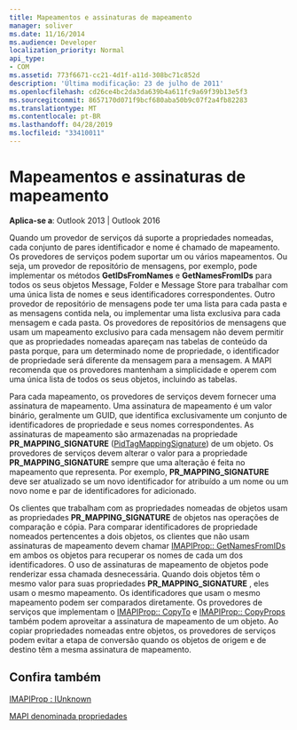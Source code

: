 ```yaml
---
title: Mapeamentos e assinaturas de mapeamento
manager: soliver
ms.date: 11/16/2014
ms.audience: Developer
localization_priority: Normal
api_type:
- COM
ms.assetid: 773f6671-cc21-4d1f-a11d-308bc71c852d
description: 'Última modificação: 23 de julho de 2011'
ms.openlocfilehash: cd26ce4bc2da3da639b4a611fc9a69f39b13e5f3
ms.sourcegitcommit: 8657170d071f9bcf680aba50b9c07f2a4fb82283
ms.translationtype: MT
ms.contentlocale: pt-BR
ms.lasthandoff: 04/28/2019
ms.locfileid: "33410011"
---
```

# <a name="mappings-and-mapping-signatures"></a>Mapeamentos e assinaturas de mapeamento

  
  
**Aplica-se a**: Outlook 2013 | Outlook 2016 
  
Quando um provedor de serviços dá suporte a propriedades nomeadas, cada conjunto de pares identificador e nome é chamado de mapeamento. Os provedores de serviços podem suportar um ou vários mapeamentos. Ou seja, um provedor de repositório de mensagens, por exemplo, pode implementar os métodos **GetIDsFromNames** e **GetNamesFromIDs** para todos os seus objetos Message, Folder e Message Store para trabalhar com uma única lista de nomes e seus identificadores correspondentes. Outro provedor de repositório de mensagens pode ter uma lista para cada pasta e as mensagens contida nela, ou implementar uma lista exclusiva para cada mensagem e cada pasta. Os provedores de repositórios de mensagens que usam um mapeamento exclusivo para cada mensagem não devem permitir que as propriedades nomeadas apareçam nas tabelas de conteúdo da pasta porque, para um determinado nome de propriedade, o identificador de propriedade será diferente da mensagem para a mensagem. A MAPI recomenda que os provedores mantenham a simplicidade e operem com uma única lista de todos os seus objetos, incluindo as tabelas. 
  
Para cada mapeamento, os provedores de serviços devem fornecer uma assinatura de mapeamento. Uma assinatura de mapeamento é um valor binário, geralmente um GUID, que identifica exclusivamente um conjunto de identificadores de propriedade e seus nomes correspondentes. As assinaturas de mapeamento são armazenadas na propriedade **PR_MAPPING_SIGNATURE** ([PidTagMappingSignature](pidtagmappingsignature-canonical-property.md)) de um objeto. Os provedores de serviços devem alterar o valor para a propriedade **PR_MAPPING_SIGNATURE** sempre que uma alteração é feita no mapeamento que representa. Por exemplo, **PR_MAPPING_SIGNATURE** deve ser atualizado se um novo identificador for atribuído a um nome ou um novo nome e par de identificadores for adicionado. 
  
Os clientes que trabalham com as propriedades nomeadas de objetos usam as propriedades **PR_MAPPING_SIGNATURE** de objetos nas operações de comparação e cópia. Para comparar identificadores de propriedade nomeados pertencentes a dois objetos, os clientes que não usam assinaturas de mapeamento devem chamar [IMAPIProp:: GetNamesFromIDs](imapiprop-getnamesfromids.md) em ambos os objetos para recuperar os nomes de cada um dos identificadores. O uso de assinaturas de mapeamento de objetos pode renderizar essa chamada desnecessária. Quando dois objetos têm o mesmo valor para suas propriedades **PR_MAPPING_SIGNATURE** , eles usam o mesmo mapeamento. Os identificadores que usam o mesmo mapeamento podem ser comparados diretamente. Os provedores de serviços que implementam o [IMAPIProp:: CopyTo](imapiprop-copyto.md) e [IMAPIProp:: CopyProps](imapiprop-copyprops.md) também podem aproveitar a assinatura de mapeamento de um objeto. Ao copiar propriedades nomeadas entre objetos, os provedores de serviços podem evitar a etapa de conversão quando os objetos de origem e de destino têm a mesma assinatura de mapeamento. 
  
## <a name="see-also"></a>Confira também



[IMAPIProp : IUnknown](imapipropiunknown.md)


[MAPI denominada propriedades](mapi-named-properties.md)


